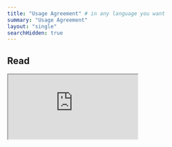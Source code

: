 ```yaml
---
title: "Usage Agreement" # in any language you want
summary: "Usage Agreement"
layout: "single"
searchHidden: true
---
```


## Read
<iframe src="https://docs.google.com/document/d/e/2PACX-1vToZvIlueCGh33xO8hvvFyQE8yhWwVMlxgo9fA2bszhzamU94Eq-R2AFXRDPPcutpPrHTmIWLaB-ISm/pub?embedded=true"></iframe>
